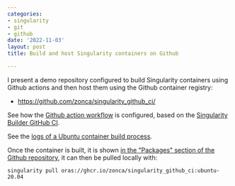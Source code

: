 ```yaml
---
categories:
- singularity
- git
- github
date: '2022-11-03'
layout: post
title: Build and host Singularity containers on Github

---
```


I present a demo repository configured to build Singularity containers using Github actions and then host them using the Github container registry:

* <https://github.com/zonca/singularity_github_ci/>

See how the [Github action workflow](https://github.com/zonca/singularity_github_ci/blob/main/.github/workflows/native-install.yml) is configured, based on the [Singularity Builder GitHub CI](https://github.com/singularityhub/github-ci).

See the [logs of a Ubuntu container build process](https://github.com/zonca/singularity_github_ci/runs/6718361783?check_suite_focus=true).

Once the container is built, it is shown [in the "Packages" section of the Github repository](https://github.com/zonca/singularity_github_ci/pkgs/container/singularity_github_ci), it can then be pulled locally with:

    singularity pull oras://ghcr.io/zonca/singularity_github_ci:ubuntu-20.04

